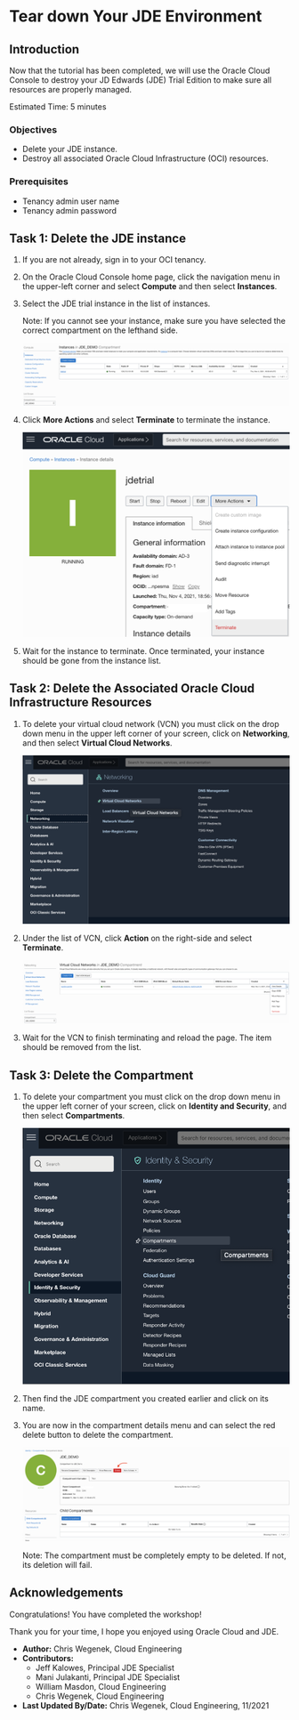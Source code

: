 # Tear down Your JDE Environment

## Introduction
Now that the tutorial has been completed, we will use the Oracle Cloud Console to destroy your JD Edwards (JDE) Trial Edition to make sure all resources are properly managed.

Estimated Time: 5 minutes


### Objectives
* Delete your JDE instance.
* Destroy all associated Oracle Cloud Infrastructure (OCI) resources.

### Prerequisites
* Tenancy admin user name
* Tenancy admin password

## Task 1: Delete the JDE instance

1. If you are not already, sign in to your OCI tenancy.

2. On the Oracle Cloud Console home page, click the navigation menu in the upper-left corner and select **Compute** and then select **Instances**.

3. Select the JDE trial instance in the list of instances.

   Note: If you cannot see your instance, make sure you have selected the correct compartment on the lefthand side.

   ![](./images/jde-trial-select.png " ")

4. Click **More Actions** and select **Terminate** to terminate the instance.

   ![](./images/terminate-button.png " ")

5. Wait for the instance to terminate. Once terminated, your instance should be gone from the instance list.

## Task 2: Delete the Associated Oracle Cloud Infrastructure Resources

1. To delete your virtual cloud network (VCN) you must click on the drop down menu in the upper left corner of your screen, click on **Networking**, and then select **Virtual Cloud Networks**.

   ![](./images/vcn-select.png " ")

2. Under the list of VCN, click **Action** on the right-side and select **Terminate**.

    ![](./images/vcn-terminate.png " ")

3. Wait for the VCN to finish terminating and reload the page. The item should be removed from the list.

## Task 3: Delete the Compartment

1. To delete your compartment you must click on the drop down menu in the upper left corner of your screen, click on **Identity and Security**, and then select **Compartments**.

   ![](./images/select-compartment.png " ")

2. Then find the JDE compartment you created earlier and click on its name.

3. You are now in the compartment details menu and can select the red delete button to delete the compartment.

   ![](./images/delete-compartment.png " ")

   Note: The compartment must be completely empty to be deleted. If not, its deletion will fail.



## Acknowledgements

Congratulations! You have completed the workshop!

Thank you for your time, I hope you enjoyed using Oracle Cloud and JDE.

* **Author:** Chris Wegenek, Cloud Engineering
* **Contributors:**
    * Jeff Kalowes, Principal JDE Specialist
    * Mani Julakanti, Principal JDE Specialist
    * William Masdon, Cloud Engineering
    * Chris Wegenek, Cloud Engineering
* **Last Updated By/Date:** Chris Wegenek, Cloud Engineering, 11/2021
